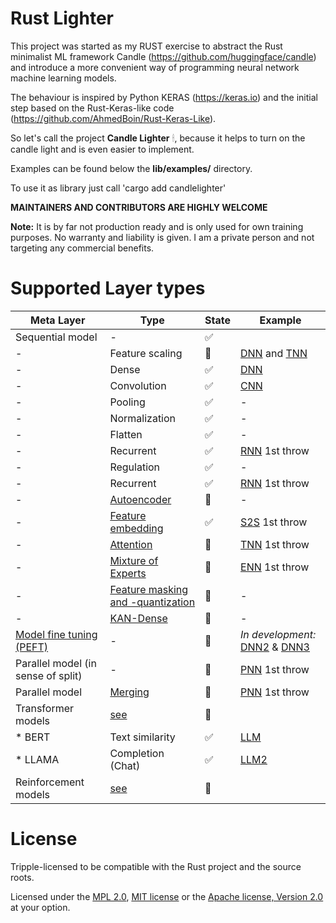 # Rust Lighter

This project was started as my RUST exercise to abstract the Rust minimalist ML framework Candle (https://github.com/huggingface/candle) and introduce a more convenient way of programming neural network machine learning models. 

The behaviour is inspired by Python KERAS (https://keras.io) and the initial step based on the Rust-Keras-like code (https://github.com/AhmedBoin/Rust-Keras-Like). 

So let's call the project **Candle Lighter** &#128367;, because it helps to turn on the candle light and is even easier to implement.

Examples can be found below the **lib/examples/** directory.  

To use it as library just call 'cargo add candlelighter'

**MAINTAINERS AND CONTRIBUTORS ARE HIGHLY WELCOME**


**Note:** It is by far not production ready and is only used for own training purposes. No warranty and liability is given. I am a private person and not targeting any commercial benefits. 


# Supported Layer types

| Meta Layer | Type         |      State    |  Example      | 
|-----| --------------|---------------|---------------|
| Sequential model | - |   &#9989;     |     |
| - | Feature scaling      |  &#x1F3C3;     | [DNN](./lib/examples/simple_dnn.rs) and [TNN](./lib/examples/simple_tnn.rs)             |
| - | Dense        |  &#9989;      | [DNN](./lib/examples/simple_dnn.rs)           |
| - | Convolution  |  &#9989;      | [CNN](./lib/examples/simple_cnn.rs)           |
| - | Pooling      |  &#9989;      | -             |
| - | Normalization|  &#9989;      | -             |
| - | Flatten      |  &#9989;      | -             |  
| - | Recurrent    |  &#9989;      | [RNN](./lib/examples/simple_rnn.rs) 1st throw |  
| - | Regulation   |  &#9989;      | -             | 
| - | Recurrent    |  &#9989;      | [RNN](./lib/examples/simple_rnn.rs) 1st throw |  
| - | [Autoencoder](./docs/autoencoder.MD)     | &#x1F3C3;    | -             | 
| - | [Feature embedding](./docs/embedding.MD)     |  &#9989;      | [S2S](./lib/examples/simple_s2s.rs) 1st throw |
| - | [Attention](./docs/attention.MD)    |  &#x1F3C3;    | [TNN](./lib/examples/simple_tnn.rs) 1st throw  |
| - | [Mixture of Experts](./docs/moe.MD)   |  &#x1F3C3;    | [ENN](./lib/examples/simple_enn.rs) 1st throw             |
| - |  [Feature masking and -quantization](./docs/masking.MD)   |  &#x1F3C3;    | -             |
| - |  [KAN-Dense](https://www.holeoftherabbit.com/2024/06/16/may-kan-will-be-the-next-ai-disruption-step/)   |  &#x1F3C3;    | -             |
| [Model fine tuning  (PEFT)](https://www.holeoftherabbit.com/2024/06/14/fine-tuning-as-playfield/)  |  -  |  &#x1F3C3;    | *In development:* [DNN2](./lib/examples/simple_dnn.rs) & [DNN3](./lib/examples/simple_dnn.rs)            | 
| Parallel model (in sense of split) |  -   |  &#x1F3C3;    | [PNN](./lib/examples/simple_pnn.rs) 1st throw           | 
| Parallel model |  [Merging](./docs/modelmerging.MD)      |  &#x1F3C3;    | [PNN](./lib/examples/simple_pnn.rs) 1st throw             | 
| Transformer models |  [see](./docs/transformers.MD)     |  &#x1F3C3;    |          | 
| * BERT |  Text similarity    |  &#9989;  |   [LLM](./lib/examples/simple_llm.rs)       | 
| * LLAMA |  Completion (Chat)    |  &#9989;  |   [LLM2](./lib/examples/simple_llm.rs)       | 
| Reinforcement models |  [see](./docs/reinforcement.MD)     |  &#x1F3C3;    |          | 


# License
Tripple-licensed to be compatible with the Rust project and the source roots.

Licensed under the [MPL 2.0](./LICENSE), [MIT license](http://opensource.org/licenses/MIT) or the [Apache license, Version 2.0](http://www.apache.org/licenses/LICENSE-2.0) at your option. 